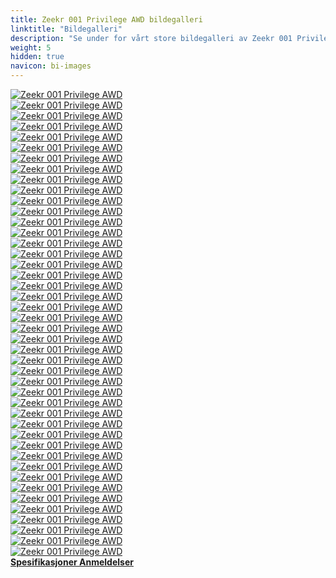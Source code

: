 ```yaml
---
title: Zeekr 001 Privilege AWD bildegalleri
linktitle: "Bildegalleri"
description: "Se under for vårt store bildegalleri av Zeekr 001 Privilege AWD. Klikk på bildene for høyoppløselige versjoner."
weight: 5
hidden: true
navicon: bi-images
---
```

<!-- markdownlint-disable MD033 -->
<div class="row" id ="my-gallery">
	<div class="pswp-grid-item col-6 col-md-4">
		<a href="https://media.evkx.net/multimedia/models/zeekr/001/001_privilege_awd/camera_1.jpg"
data-pswp-src="https://media.evkx.net/multimedia/models/zeekr/001/001_privilege_awd/camera_1.jpg"
data-pswp-width="3000"
data-pswp-height="2250" 
target="_blank">
			<img src="https://media.evkx.net/multimedia/models/zeekr/001/001_privilege_awd/camera_1_xst.jpg" alt="Zeekr 001 Privilege AWD" class="img-fluid " />
		</a>
	</div>
	<div class="pswp-grid-item col-6 col-md-4">
		<a href="https://media.evkx.net/multimedia/models/zeekr/001/001_privilege_awd/camera_2.jpg"
data-pswp-src="https://media.evkx.net/multimedia/models/zeekr/001/001_privilege_awd/camera_2.jpg"
data-pswp-width="3000"
data-pswp-height="2250" 
target="_blank">
			<img src="https://media.evkx.net/multimedia/models/zeekr/001/001_privilege_awd/camera_2_xst.jpg" alt="Zeekr 001 Privilege AWD" class="img-fluid " />
		</a>
	</div>
	<div class="pswp-grid-item col-6 col-md-4">
		<a href="https://media.evkx.net/multimedia/models/zeekr/001/001_privilege_awd/camera_3.jpg"
data-pswp-src="https://media.evkx.net/multimedia/models/zeekr/001/001_privilege_awd/camera_3.jpg"
data-pswp-width="3000"
data-pswp-height="2000" 
target="_blank">
			<img src="https://media.evkx.net/multimedia/models/zeekr/001/001_privilege_awd/camera_3_xst.jpg" alt="Zeekr 001 Privilege AWD" class="img-fluid " />
		</a>
	</div>
	<div class="pswp-grid-item col-6 col-md-4">
		<a href="https://media.evkx.net/multimedia/models/zeekr/001/001_privilege_awd/charging_1.jpg"
data-pswp-src="https://media.evkx.net/multimedia/models/zeekr/001/001_privilege_awd/charging_1.jpg"
data-pswp-width="3000"
data-pswp-height="2250" 
target="_blank">
			<img src="https://media.evkx.net/multimedia/models/zeekr/001/001_privilege_awd/charging_1_xst.jpg" alt="Zeekr 001 Privilege AWD" class="img-fluid " />
		</a>
	</div>
	<div class="pswp-grid-item col-6 col-md-4">
		<a href="https://media.evkx.net/multimedia/models/zeekr/001/001_privilege_awd/doorhandles_1.jpg"
data-pswp-src="https://media.evkx.net/multimedia/models/zeekr/001/001_privilege_awd/doorhandles_1.jpg"
data-pswp-width="3000"
data-pswp-height="2250" 
target="_blank">
			<img src="https://media.evkx.net/multimedia/models/zeekr/001/001_privilege_awd/doorhandles_1_xst.jpg" alt="Zeekr 001 Privilege AWD" class="img-fluid " />
		</a>
	</div>
	<div class="pswp-grid-item col-6 col-md-4">
		<a href="https://media.evkx.net/multimedia/models/zeekr/001/001_privilege_awd/exterior_1.jpg"
data-pswp-src="https://media.evkx.net/multimedia/models/zeekr/001/001_privilege_awd/exterior_1.jpg"
data-pswp-width="3000"
data-pswp-height="2000" 
target="_blank">
			<img src="https://media.evkx.net/multimedia/models/zeekr/001/001_privilege_awd/exterior_1_xst.jpg" alt="Zeekr 001 Privilege AWD" class="img-fluid " />
		</a>
	</div>
	<div class="pswp-grid-item col-6 col-md-4">
		<a href="https://media.evkx.net/multimedia/models/zeekr/001/001_privilege_awd/exterior_2.jpg"
data-pswp-src="https://media.evkx.net/multimedia/models/zeekr/001/001_privilege_awd/exterior_2.jpg"
data-pswp-width="3000"
data-pswp-height="2000" 
target="_blank">
			<img src="https://media.evkx.net/multimedia/models/zeekr/001/001_privilege_awd/exterior_2_xst.jpg" alt="Zeekr 001 Privilege AWD" class="img-fluid " />
		</a>
	</div>
	<div class="pswp-grid-item col-6 col-md-4">
		<a href="https://media.evkx.net/multimedia/models/zeekr/001/001_privilege_awd/exterior_3.jpeg"
data-pswp-src="https://media.evkx.net/multimedia/models/zeekr/001/001_privilege_awd/exterior_3.jpeg"
data-pswp-width="3000"
data-pswp-height="2059" 
target="_blank">
			<img src="https://media.evkx.net/multimedia/models/zeekr/001/001_privilege_awd/exterior_3_xst.jpeg" alt="Zeekr 001 Privilege AWD" class="img-fluid " />
		</a>
	</div>
	<div class="pswp-grid-item col-6 col-md-4">
		<a href="https://media.evkx.net/multimedia/models/zeekr/001/001_privilege_awd/exterior_4.jpeg"
data-pswp-src="https://media.evkx.net/multimedia/models/zeekr/001/001_privilege_awd/exterior_4.jpeg"
data-pswp-width="3000"
data-pswp-height="2059" 
target="_blank">
			<img src="https://media.evkx.net/multimedia/models/zeekr/001/001_privilege_awd/exterior_4_xst.jpeg" alt="Zeekr 001 Privilege AWD" class="img-fluid " />
		</a>
	</div>
	<div class="pswp-grid-item col-6 col-md-4">
		<a href="https://media.evkx.net/multimedia/models/zeekr/001/001_privilege_awd/exterior_5.jpg"
data-pswp-src="https://media.evkx.net/multimedia/models/zeekr/001/001_privilege_awd/exterior_5.jpg"
data-pswp-width="3000"
data-pswp-height="2001" 
target="_blank">
			<img src="https://media.evkx.net/multimedia/models/zeekr/001/001_privilege_awd/exterior_5_xst.jpg" alt="Zeekr 001 Privilege AWD" class="img-fluid " />
		</a>
	</div>
	<div class="pswp-grid-item col-6 col-md-4">
		<a href="https://media.evkx.net/multimedia/models/zeekr/001/001_privilege_awd/exterior_6.jpg"
data-pswp-src="https://media.evkx.net/multimedia/models/zeekr/001/001_privilege_awd/exterior_6.jpg"
data-pswp-width="3000"
data-pswp-height="2001" 
target="_blank">
			<img src="https://media.evkx.net/multimedia/models/zeekr/001/001_privilege_awd/exterior_6_xst.jpg" alt="Zeekr 001 Privilege AWD" class="img-fluid " />
		</a>
	</div>
	<div class="pswp-grid-item col-6 col-md-4">
		<a href="https://media.evkx.net/multimedia/models/zeekr/001/001_privilege_awd/exterior_7.jpg"
data-pswp-src="https://media.evkx.net/multimedia/models/zeekr/001/001_privilege_awd/exterior_7.jpg"
data-pswp-width="3000"
data-pswp-height="2000" 
target="_blank">
			<img src="https://media.evkx.net/multimedia/models/zeekr/001/001_privilege_awd/exterior_7_xst.jpg" alt="Zeekr 001 Privilege AWD" class="img-fluid " />
		</a>
	</div>
	<div class="pswp-grid-item col-6 col-md-4">
		<a href="https://media.evkx.net/multimedia/models/zeekr/001/001_privilege_awd/exterior_8.jpg"
data-pswp-src="https://media.evkx.net/multimedia/models/zeekr/001/001_privilege_awd/exterior_8.jpg"
data-pswp-width="3000"
data-pswp-height="2001" 
target="_blank">
			<img src="https://media.evkx.net/multimedia/models/zeekr/001/001_privilege_awd/exterior_8_xst.jpg" alt="Zeekr 001 Privilege AWD" class="img-fluid " />
		</a>
	</div>
	<div class="pswp-grid-item col-6 col-md-4">
		<a href="https://media.evkx.net/multimedia/models/zeekr/001/001_privilege_awd/exterior_9.jpg"
data-pswp-src="https://media.evkx.net/multimedia/models/zeekr/001/001_privilege_awd/exterior_9.jpg"
data-pswp-width="3000"
data-pswp-height="2000" 
target="_blank">
			<img src="https://media.evkx.net/multimedia/models/zeekr/001/001_privilege_awd/exterior_9_xst.jpg" alt="Zeekr 001 Privilege AWD" class="img-fluid " />
		</a>
	</div>
	<div class="pswp-grid-item col-6 col-md-4">
		<a href="https://media.evkx.net/multimedia/models/zeekr/001/001_privilege_awd/frunk_1.jpg"
data-pswp-src="https://media.evkx.net/multimedia/models/zeekr/001/001_privilege_awd/frunk_1.jpg"
data-pswp-width="3000"
data-pswp-height="2250" 
target="_blank">
			<img src="https://media.evkx.net/multimedia/models/zeekr/001/001_privilege_awd/frunk_1_xst.jpg" alt="Zeekr 001 Privilege AWD" class="img-fluid " />
		</a>
	</div>
	<div class="pswp-grid-item col-6 col-md-4">
		<a href="https://media.evkx.net/multimedia/models/zeekr/001/001_privilege_awd/frunk_2.jpg"
data-pswp-src="https://media.evkx.net/multimedia/models/zeekr/001/001_privilege_awd/frunk_2.jpg"
data-pswp-width="3000"
data-pswp-height="2250" 
target="_blank">
			<img src="https://media.evkx.net/multimedia/models/zeekr/001/001_privilege_awd/frunk_2_xst.jpg" alt="Zeekr 001 Privilege AWD" class="img-fluid " />
		</a>
	</div>
	<div class="pswp-grid-item col-6 col-md-4">
		<a href="https://media.evkx.net/multimedia/models/zeekr/001/001_privilege_awd/headlights_1.jpg"
data-pswp-src="https://media.evkx.net/multimedia/models/zeekr/001/001_privilege_awd/headlights_1.jpg"
data-pswp-width="3000"
data-pswp-height="2250" 
target="_blank">
			<img src="https://media.evkx.net/multimedia/models/zeekr/001/001_privilege_awd/headlights_1_xst.jpg" alt="Zeekr 001 Privilege AWD" class="img-fluid " />
		</a>
	</div>
	<div class="pswp-grid-item col-6 col-md-4">
		<a href="https://media.evkx.net/multimedia/models/zeekr/001/001_privilege_awd/headlights_2.jpg"
data-pswp-src="https://media.evkx.net/multimedia/models/zeekr/001/001_privilege_awd/headlights_2.jpg"
data-pswp-width="3000"
data-pswp-height="1687" 
target="_blank">
			<img src="https://media.evkx.net/multimedia/models/zeekr/001/001_privilege_awd/headlights_2_xst.jpg" alt="Zeekr 001 Privilege AWD" class="img-fluid " />
		</a>
	</div>
	<div class="pswp-grid-item col-6 col-md-4">
		<a href="https://media.evkx.net/multimedia/models/zeekr/001/001_privilege_awd/headlights_3.jpg.jpeg"
data-pswp-src="https://media.evkx.net/multimedia/models/zeekr/001/001_privilege_awd/headlights_3.jpg.jpeg"
data-pswp-width="3000"
data-pswp-height="2059" 
target="_blank">
			<img src="https://media.evkx.net/multimedia/models/zeekr/001/001_privilege_awd/headlights_3.jpg_xst.jpeg" alt="Zeekr 001 Privilege AWD" class="img-fluid " />
		</a>
	</div>
	<div class="pswp-grid-item col-6 col-md-4">
		<a href="https://media.evkx.net/multimedia/models/zeekr/001/001_privilege_awd/headlights_4.jpeg"
data-pswp-src="https://media.evkx.net/multimedia/models/zeekr/001/001_privilege_awd/headlights_4.jpeg"
data-pswp-width="3000"
data-pswp-height="2059" 
target="_blank">
			<img src="https://media.evkx.net/multimedia/models/zeekr/001/001_privilege_awd/headlights_4_xst.jpeg" alt="Zeekr 001 Privilege AWD" class="img-fluid " />
		</a>
	</div>
	<div class="pswp-grid-item col-6 col-md-4">
		<a href="https://media.evkx.net/multimedia/models/zeekr/001/001_privilege_awd/headlights_5.jpeg"
data-pswp-src="https://media.evkx.net/multimedia/models/zeekr/001/001_privilege_awd/headlights_5.jpeg"
data-pswp-width="3000"
data-pswp-height="2059" 
target="_blank">
			<img src="https://media.evkx.net/multimedia/models/zeekr/001/001_privilege_awd/headlights_5_xst.jpeg" alt="Zeekr 001 Privilege AWD" class="img-fluid " />
		</a>
	</div>
	<div class="pswp-grid-item col-6 col-md-4">
		<a href="https://media.evkx.net/multimedia/models/zeekr/001/001_privilege_awd/headlights_6.jpeg"
data-pswp-src="https://media.evkx.net/multimedia/models/zeekr/001/001_privilege_awd/headlights_6.jpeg"
data-pswp-width="3000"
data-pswp-height="2059" 
target="_blank">
			<img src="https://media.evkx.net/multimedia/models/zeekr/001/001_privilege_awd/headlights_6_xst.jpeg" alt="Zeekr 001 Privilege AWD" class="img-fluid " />
		</a>
	</div>
	<div class="pswp-grid-item col-6 col-md-4">
		<a href="https://media.evkx.net/multimedia/models/zeekr/001/001_privilege_awd/interior_1.jpg"
data-pswp-src="https://media.evkx.net/multimedia/models/zeekr/001/001_privilege_awd/interior_1.jpg"
data-pswp-width="3000"
data-pswp-height="2250" 
target="_blank">
			<img src="https://media.evkx.net/multimedia/models/zeekr/001/001_privilege_awd/interior_1_xst.jpg" alt="Zeekr 001 Privilege AWD" class="img-fluid " />
		</a>
	</div>
	<div class="pswp-grid-item col-6 col-md-4">
		<a href="https://media.evkx.net/multimedia/models/zeekr/001/001_privilege_awd/interior_2.jpg"
data-pswp-src="https://media.evkx.net/multimedia/models/zeekr/001/001_privilege_awd/interior_2.jpg"
data-pswp-width="3000"
data-pswp-height="2250" 
target="_blank">
			<img src="https://media.evkx.net/multimedia/models/zeekr/001/001_privilege_awd/interior_2_xst.jpg" alt="Zeekr 001 Privilege AWD" class="img-fluid " />
		</a>
	</div>
	<div class="pswp-grid-item col-6 col-md-4">
		<a href="https://media.evkx.net/multimedia/models/zeekr/001/001_privilege_awd/interior_3.jpg"
data-pswp-src="https://media.evkx.net/multimedia/models/zeekr/001/001_privilege_awd/interior_3.jpg"
data-pswp-width="3000"
data-pswp-height="2250" 
target="_blank">
			<img src="https://media.evkx.net/multimedia/models/zeekr/001/001_privilege_awd/interior_3_xst.jpg" alt="Zeekr 001 Privilege AWD" class="img-fluid " />
		</a>
	</div>
	<div class="pswp-grid-item col-6 col-md-4">
		<a href="https://media.evkx.net/multimedia/models/zeekr/001/001_privilege_awd/interior_4.jpg"
data-pswp-src="https://media.evkx.net/multimedia/models/zeekr/001/001_privilege_awd/interior_4.jpg"
data-pswp-width="3000"
data-pswp-height="2250" 
target="_blank">
			<img src="https://media.evkx.net/multimedia/models/zeekr/001/001_privilege_awd/interior_4_xst.jpg" alt="Zeekr 001 Privilege AWD" class="img-fluid " />
		</a>
	</div>
	<div class="pswp-grid-item col-6 col-md-4">
		<a href="https://media.evkx.net/multimedia/models/zeekr/001/001_privilege_awd/interior_5.jpg"
data-pswp-src="https://media.evkx.net/multimedia/models/zeekr/001/001_privilege_awd/interior_5.jpg"
data-pswp-width="3000"
data-pswp-height="2250" 
target="_blank">
			<img src="https://media.evkx.net/multimedia/models/zeekr/001/001_privilege_awd/interior_5_xst.jpg" alt="Zeekr 001 Privilege AWD" class="img-fluid " />
		</a>
	</div>
	<div class="pswp-grid-item col-6 col-md-4">
		<a href="https://media.evkx.net/multimedia/models/zeekr/001/001_privilege_awd/interior_6.jpg"
data-pswp-src="https://media.evkx.net/multimedia/models/zeekr/001/001_privilege_awd/interior_6.jpg"
data-pswp-width="3000"
data-pswp-height="2250" 
target="_blank">
			<img src="https://media.evkx.net/multimedia/models/zeekr/001/001_privilege_awd/interior_6_xst.jpg" alt="Zeekr 001 Privilege AWD" class="img-fluid " />
		</a>
	</div>
	<div class="pswp-grid-item col-6 col-md-4">
		<a href="https://media.evkx.net/multimedia/models/zeekr/001/001_privilege_awd/interior_7.jpg"
data-pswp-src="https://media.evkx.net/multimedia/models/zeekr/001/001_privilege_awd/interior_7.jpg"
data-pswp-width="3000"
data-pswp-height="2250" 
target="_blank">
			<img src="https://media.evkx.net/multimedia/models/zeekr/001/001_privilege_awd/interior_7_xst.jpg" alt="Zeekr 001 Privilege AWD" class="img-fluid " />
		</a>
	</div>
	<div class="pswp-grid-item col-6 col-md-4">
		<a href="https://media.evkx.net/multimedia/models/zeekr/001/001_privilege_awd/interior_8.jpg"
data-pswp-src="https://media.evkx.net/multimedia/models/zeekr/001/001_privilege_awd/interior_8.jpg"
data-pswp-width="3000"
data-pswp-height="2000" 
target="_blank">
			<img src="https://media.evkx.net/multimedia/models/zeekr/001/001_privilege_awd/interior_8_xst.jpg" alt="Zeekr 001 Privilege AWD" class="img-fluid " />
		</a>
	</div>
	<div class="pswp-grid-item col-6 col-md-4">
		<a href="https://media.evkx.net/multimedia/models/zeekr/001/001_privilege_awd/logo_1.jpg"
data-pswp-src="https://media.evkx.net/multimedia/models/zeekr/001/001_privilege_awd/logo_1.jpg"
data-pswp-width="3000"
data-pswp-height="2250" 
target="_blank">
			<img src="https://media.evkx.net/multimedia/models/zeekr/001/001_privilege_awd/logo_1_xst.jpg" alt="Zeekr 001 Privilege AWD" class="img-fluid " />
		</a>
	</div>
	<div class="pswp-grid-item col-6 col-md-4">
		<a href="https://media.evkx.net/multimedia/models/zeekr/001/001_privilege_awd/main_1.jpg"
data-pswp-src="https://media.evkx.net/multimedia/models/zeekr/001/001_privilege_awd/main_1.jpg"
data-pswp-width="3000"
data-pswp-height="2000" 
target="_blank">
			<img src="https://media.evkx.net/multimedia/models/zeekr/001/001_privilege_awd/main_1_xst.jpg" alt="Zeekr 001 Privilege AWD" class="img-fluid " />
		</a>
	</div>
	<div class="pswp-grid-item col-6 col-md-4">
		<a href="https://media.evkx.net/multimedia/models/zeekr/001/001_privilege_awd/rearlights_1.jpg"
data-pswp-src="https://media.evkx.net/multimedia/models/zeekr/001/001_privilege_awd/rearlights_1.jpg"
data-pswp-width="3000"
data-pswp-height="2001" 
target="_blank">
			<img src="https://media.evkx.net/multimedia/models/zeekr/001/001_privilege_awd/rearlights_1_xst.jpg" alt="Zeekr 001 Privilege AWD" class="img-fluid " />
		</a>
	</div>
	<div class="pswp-grid-item col-6 col-md-4">
		<a href="https://media.evkx.net/multimedia/models/zeekr/001/001_privilege_awd/rearlights_2.jpg"
data-pswp-src="https://media.evkx.net/multimedia/models/zeekr/001/001_privilege_awd/rearlights_2.jpg"
data-pswp-width="3000"
data-pswp-height="2250" 
target="_blank">
			<img src="https://media.evkx.net/multimedia/models/zeekr/001/001_privilege_awd/rearlights_2_xst.jpg" alt="Zeekr 001 Privilege AWD" class="img-fluid " />
		</a>
	</div>
	<div class="pswp-grid-item col-6 col-md-4">
		<a href="https://media.evkx.net/multimedia/models/zeekr/001/001_privilege_awd/rearlights_3.jpg"
data-pswp-src="https://media.evkx.net/multimedia/models/zeekr/001/001_privilege_awd/rearlights_3.jpg"
data-pswp-width="3000"
data-pswp-height="2250" 
target="_blank">
			<img src="https://media.evkx.net/multimedia/models/zeekr/001/001_privilege_awd/rearlights_3_xst.jpg" alt="Zeekr 001 Privilege AWD" class="img-fluid " />
		</a>
	</div>
	<div class="pswp-grid-item col-6 col-md-4">
		<a href="https://media.evkx.net/multimedia/models/zeekr/001/001_privilege_awd/rearlights_4.jpeg"
data-pswp-src="https://media.evkx.net/multimedia/models/zeekr/001/001_privilege_awd/rearlights_4.jpeg"
data-pswp-width="3000"
data-pswp-height="2059" 
target="_blank">
			<img src="https://media.evkx.net/multimedia/models/zeekr/001/001_privilege_awd/rearlights_4_xst.jpeg" alt="Zeekr 001 Privilege AWD" class="img-fluid " />
		</a>
	</div>
	<div class="pswp-grid-item col-6 col-md-4">
		<a href="https://media.evkx.net/multimedia/models/zeekr/001/001_privilege_awd/rearlights_5.jpeg"
data-pswp-src="https://media.evkx.net/multimedia/models/zeekr/001/001_privilege_awd/rearlights_5.jpeg"
data-pswp-width="3000"
data-pswp-height="2059" 
target="_blank">
			<img src="https://media.evkx.net/multimedia/models/zeekr/001/001_privilege_awd/rearlights_5_xst.jpeg" alt="Zeekr 001 Privilege AWD" class="img-fluid " />
		</a>
	</div>
	<div class="pswp-grid-item col-6 col-md-4">
		<a href="https://media.evkx.net/multimedia/models/zeekr/001/001_privilege_awd/screens_1.jpg"
data-pswp-src="https://media.evkx.net/multimedia/models/zeekr/001/001_privilege_awd/screens_1.jpg"
data-pswp-width="3000"
data-pswp-height="2000" 
target="_blank">
			<img src="https://media.evkx.net/multimedia/models/zeekr/001/001_privilege_awd/screens_1_xst.jpg" alt="Zeekr 001 Privilege AWD" class="img-fluid " />
		</a>
	</div>
	<div class="pswp-grid-item col-6 col-md-4">
		<a href="https://media.evkx.net/multimedia/models/zeekr/001/001_privilege_awd/screens_2.jpg"
data-pswp-src="https://media.evkx.net/multimedia/models/zeekr/001/001_privilege_awd/screens_2.jpg"
data-pswp-width="2500"
data-pswp-height="1667" 
target="_blank">
			<img src="https://media.evkx.net/multimedia/models/zeekr/001/001_privilege_awd/screens_2_xst.jpg" alt="Zeekr 001 Privilege AWD" class="img-fluid " />
		</a>
	</div>
	<div class="pswp-grid-item col-6 col-md-4">
		<a href="https://media.evkx.net/multimedia/models/zeekr/001/001_privilege_awd/soundsystem_1.jpg"
data-pswp-src="https://media.evkx.net/multimedia/models/zeekr/001/001_privilege_awd/soundsystem_1.jpg"
data-pswp-width="3000"
data-pswp-height="2250" 
target="_blank">
			<img src="https://media.evkx.net/multimedia/models/zeekr/001/001_privilege_awd/soundsystem_1_xst.jpg" alt="Zeekr 001 Privilege AWD" class="img-fluid " />
		</a>
	</div>
	<div class="pswp-grid-item col-6 col-md-4">
		<a href="https://media.evkx.net/multimedia/models/zeekr/001/001_privilege_awd/soundsystem_2.jpg"
data-pswp-src="https://media.evkx.net/multimedia/models/zeekr/001/001_privilege_awd/soundsystem_2.jpg"
data-pswp-width="3000"
data-pswp-height="2000" 
target="_blank">
			<img src="https://media.evkx.net/multimedia/models/zeekr/001/001_privilege_awd/soundsystem_2_xst.jpg" alt="Zeekr 001 Privilege AWD" class="img-fluid " />
		</a>
	</div>
	<div class="pswp-grid-item col-6 col-md-4">
		<a href="https://media.evkx.net/multimedia/models/zeekr/001/001_privilege_awd/trunk_1.jpg"
data-pswp-src="https://media.evkx.net/multimedia/models/zeekr/001/001_privilege_awd/trunk_1.jpg"
data-pswp-width="3000"
data-pswp-height="2001" 
target="_blank">
			<img src="https://media.evkx.net/multimedia/models/zeekr/001/001_privilege_awd/trunk_1_xst.jpg" alt="Zeekr 001 Privilege AWD" class="img-fluid " />
		</a>
	</div>
	<div class="pswp-grid-item col-6 col-md-4">
		<a href="https://media.evkx.net/multimedia/models/zeekr/001/001_privilege_awd/wheels_1.jpg"
data-pswp-src="https://media.evkx.net/multimedia/models/zeekr/001/001_privilege_awd/wheels_1.jpg"
data-pswp-width="3000"
data-pswp-height="2250" 
target="_blank">
			<img src="https://media.evkx.net/multimedia/models/zeekr/001/001_privilege_awd/wheels_1_xst.jpg" alt="Zeekr 001 Privilege AWD" class="img-fluid " />
		</a>
	</div>
	<div class="pswp-grid-item col-6 col-md-4">
		<a href="https://media.evkx.net/multimedia/models/zeekr/001/001_privilege_awd/wheels_2.jpeg"
data-pswp-src="https://media.evkx.net/multimedia/models/zeekr/001/001_privilege_awd/wheels_2.jpeg"
data-pswp-width="3000"
data-pswp-height="2059" 
target="_blank">
			<img src="https://media.evkx.net/multimedia/models/zeekr/001/001_privilege_awd/wheels_2_xst.jpeg" alt="Zeekr 001 Privilege AWD" class="img-fluid " />
		</a>
	</div>
</div>
<script type="module">
  import PhotoSwipeLightbox from '/js/photoswipe-lightbox.esm.js';
    const lightbox = new PhotoSwipeLightbox({
       gallery: '#my-gallery',
        children: 'a',
        pswpModule: () => import('/js/photoswipe.esm.js')
    });
lightbox.init();
</script>
<div class="mt-3 mb-3">
<a href="../specifications/" class="text-decoration-none text-black">
<strong><i class="bi-arrow-left"></i> Spesifikasjoner </strong>
</a>
<a href="../reviews/" class="text-decoration-none text-black float-end">
<strong>Anmeldelser <i class="bi-arrow-right"></i></strong>
</a>
</div>
